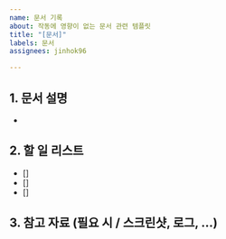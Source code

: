 ```yaml
---
name: 문서 기록
about: 작동에 영향이 없는 문서 관련 템플릿
title: "[문서]"
labels: 문서
assignees: jinhok96

---
```


## 1. 문서 설명

- 

## 2. 할 일 리스트

- []
- []
- []

## 3. 참고 자료 (필요 시 / 스크린샷, 로그, ...)
